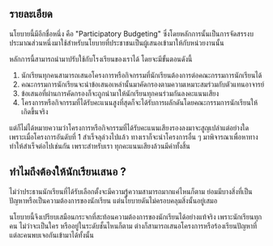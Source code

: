 ﻿## รายละเอียด
นโยบายนี้มีอีกชื่อหนึ่ง คือ "Participatory Budgeting" ซึ่งโดยหลักการนั้นเป็นการจัดสรรงบประมาณส่วนหนึ่งมาใช้สำหรับนโยบายที่ประชาชนเป็นผู้เสนอเข้ามาให้กับหน่วยงานนั้น

หลักการนี้สามารถนำมาปรับใช้กับโรงเรียนของเราได้ โดยจะมีขั้นตอนดังนี้
1. นักเรียนทุกคนสามารถเสนอโครงการหรือกิจกรรมที่นักเรียนต้องการต่อคณะกรรมการนักเรียนได้
2. คณะกรรมการนักเรียนจะนำข้อเสนอเหล่านั้นมาคัดกรองตามความเหมาะสมร่วมกับตัวแทนอาจารย์
3. ข้อเสนอที่ผ่านการคัดกรองก็จะถูกนำมาให้นักเรียนทุกคนร่วมกันลงคะแนนเสียง
4. โครงการหรือกิจกรรมที่ได้รับคะแนนสูงที่สุดก็จะได้รับการผลักดันโดยคณะกรรมการนักเรียนให้เกิดขึ้นจริง

แต่ก็ไม่ได้หมายความว่าโครงการหรือกิจกรรมที่ได้รับคะแนนเสียงรองลงมาจะสูญเปล่าแต่อย่างใด เพราะเมื่อโครงการอันดับที่ 1 สำเร็จลุล่วงไปแล้ว ทางเราก็จะนำโครงการอื่น ๆ มาพิจารณาเพื่อหาทางทำให้สำเร็จต่อไปเช่นกัน เพราะสำหรับเรา ทุกคะแนนเสียงล้วนมีค่าทั้งสิ้น

## ทำไมถึงต้องให้นักเรียนเสนอ ?
ไม่ว่าประธานนักเรียนที่ได้รับเลือกตั้งจะมีความรู้ความสามารถมากแค่ไหนก็ตาม  ย่อมมีบางสิ่งที่เป็นปัญหาหรือเป็นความต้องการของนักเรียน แต่นโยบายดันไม่ครอบคลุมสิ่งนั้นอยู่เสมอ

นโยบายนี้จึงเปรียบเสมือนกระจกที่สะท้อนความต้องการของนักเรียนได้อย่างแท้จริง เพราะนักเรียนทุกคน ไม่ว่าจะเป็นใคร หรืออยู่ในระดับชั้นไหนก็ตาม ต่างก็สามารถเสนอโครงการหรือร้องเรียนปัญหาที่แต่ละคนพบเจอกันเข้ามาได้ทั้งนั้น
